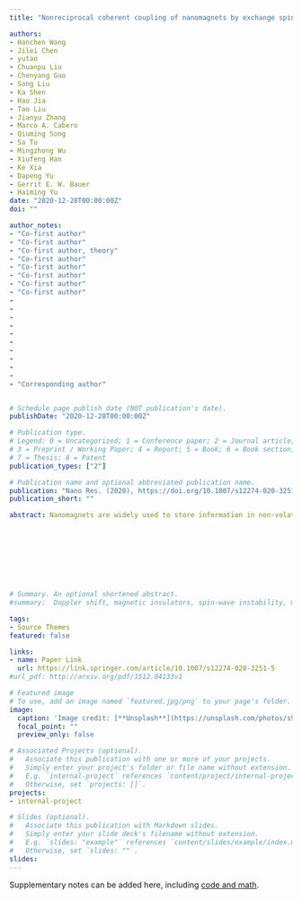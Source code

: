 ```yaml
---
title: "Nonreciprocal coherent coupling of nanomagnets by exchange spin waves (cover paper)"

authors:
- Hanchen Wang
- Jilei Chen
- yutao 
- Chuanpu Liu
- Chenyang Guo
- Song Liu
- Ka Shen
- Hao Jia
- Tao Liu
- Jianyu Zhang
- Marco A. Cabero
- Qiuming Song
- Sa Tu
- Mingzhong Wu
- Xiufeng Han
- Ke Xia
- Dapeng Yu
- Gerrit E. W. Bauer 
- Haiming Yu
date: "2020-12-28T00:00:00Z"
doi: ""

author_notes:
- "Co-first author"
- "Co-first author"
- "Co-first author, theory"
- "Co-first author"
- "Co-first author"
- "Co-first author"
- "Co-first author"
- "Co-first author"
-
-
-
-
-
-
-
-
-
-
- "Corresponding author"


# Schedule page publish date (NOT publication's date).
publishDate: "2020-12-28T00:00:00Z"

# Publication type.
# Legend: 0 = Uncategorized; 1 = Conference paper; 2 = Journal article;
# 3 = Preprint / Working Paper; 4 = Report; 5 = Book; 6 = Book section;
# 7 = Thesis; 8 = Patent
publication_types: ["2"]

# Publication name and optional abbreviated publication name.
publication: "Nano Res. (2020), https://doi.org/10.1007/s12274-020-3251-5"
publication_short: ""

abstract: Nanomagnets are widely used to store information in non-volatile spintronic devices. Spin waves can transfer information with low-power consumption as their propagations are independent of charge transport. However, to dynamically couple two distant nanomagnets via spin waves remains a major challenge for magnonics. Here we experimentally demonstrate coherent coupling of two distant Co nanowires by fast propagating spin waves in an yttrium iron garnet thin film with sub-50 nm wavelengths. Magnons in two nanomagnets are unidirectionally phase-locked with phase shifts controlled by magnon spin torque and spin-wave propagation. The coupled system is finally formulated by an analytical theory in terms of an effective non-Hermitian Hamiltonian. Our results are attractive for analog neuromorphic computing that requires unidirectional information transmission.









# Summary. An optional shortened abstract.
#summary:  Doppler shift, magnetic insulators, spin-wave instability, magnon-magnon interactions.

tags:
- Source Themes
featured: false

links:
- name: Paper Link
  url: https://link.springer.com/article/10.1007/s12274-020-3251-5
#url_pdf: http://arxiv.org/pdf/1512.04133v1

# Featured image
# To use, add an image named `featured.jpg/png` to your page's folder. 
image:
  caption: 'Image credit: [**Unsplash**](https://unsplash.com/photos/s9CC2SKySJM)'
  focal_point: ""
  preview_only: false

# Associated Projects (optional).
#   Associate this publication with one or more of your projects.
#   Simply enter your project's folder or file name without extension.
#   E.g. `internal-project` references `content/project/internal-project/index.md`.
#   Otherwise, set `projects: []`.
projects:
- internal-project

# Slides (optional).
#   Associate this publication with Markdown slides.
#   Simply enter your slide deck's filename without extension.
#   E.g. `slides: "example"` references `content/slides/example/index.md`.
#   Otherwise, set `slides: ""`.
slides:
---
```


Supplementary notes can be added here, including [code and math](https://sourcethemes.com/academic/docs/writing-markdown-latex/).
